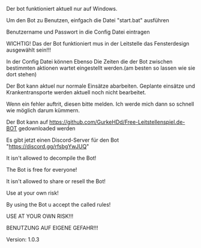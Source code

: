 Der bot funktioniert aktuell nur auf Windows.

Um den Bot zu Benutzen, einfgach die Datei "start.bat" ausführen

Benutzername und Passwort in die Config Datei eintragen

WICHTIG! Das der Bot funktioniert mus in der Leitstelle das Fensterdesign ausgewählt sein!!!

In der Config Datei können Ebenso Die Zeiten die der Bot zwischen bestimmten aktionen wartet eingestellt werden.(am besten so lassen wie sie dort stehen)

Der Bot kann aktuel nur normale Einsätze abarbeiten. Geplante einsätze und Krankentransporte werden aktuell noch nicht bearbeitet.

Wenn ein fehler auftrit, diesen bitte melden. Ich werde mich dann so schnell wie möglich darum kümmern.

Der Bot kann auf https://github.com/GurkeHDd/Free-Leitstellenspiel.de-BOT gedownloaded werden

Es gibt jetzt einen Discord-Server für den Bot "https://discord.gg/rfsbgYwJUQ"

It isn't allowed to decompile the Bot!

The Bot is free for everyone!

It isn't allowed to share or resell the Bot!

Use at your own risk!

By using the Bot u accept the called rules!

USE AT YOUR OWN RISK!!!

BENUTZUNG AUF EIGENE GEFAHR!!!

Version: 1.0.3